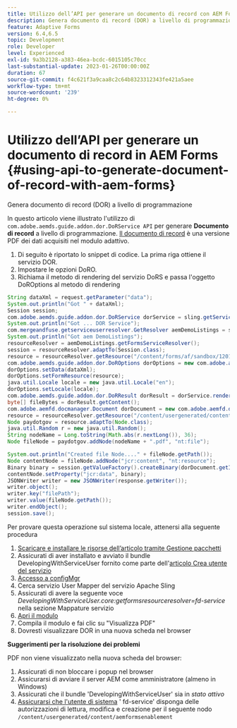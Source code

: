 ```yaml
---
title: Utilizzo dell’API per generare un documento di record con AEM Forms
description: Genera documento di record (DOR) a livello di programmazione
feature: Adaptive Forms
version: 6.4,6.5
topic: Development
role: Developer
level: Experienced
exl-id: 9a3b2128-a383-46ea-bcdc-6015105c70cc
last-substantial-update: 2023-01-26T00:00:00Z
duration: 67
source-git-commit: f4c621f3a9caa8c2c64b8323312343fe421a5aee
workflow-type: tm+mt
source-wordcount: '239'
ht-degree: 0%

---
```


# Utilizzo dell’API per generare un documento di record in AEM Forms {#using-api-to-generate-document-of-record-with-aem-forms}

Genera documento di record (DOR) a livello di programmazione

In questo articolo viene illustrato l&#39;utilizzo di `com.adobe.aemds.guide.addon.dor.DoRService API` per generare **Documento di record** a livello di programmazione. [Il documento di record](https://experienceleague.adobe.com/docs/experience-manager-65/forms/adaptive-forms-advanced-authoring/generate-document-of-record-for-non-xfa-based-adaptive-forms.html) è una versione PDF dei dati acquisiti nel modulo adattivo.

1. Di seguito è riportato lo snippet di codice. La prima riga ottiene il servizio DOR.
1. Impostare le opzioni DoRO.
1. Richiama il metodo di rendering del servizio DoRS e passa l&#39;oggetto DoROptions al metodo di rendering

```java
String dataXml = request.getParameter("data");
System.out.println("Got " + dataXml);
Session session;
com.adobe.aemds.guide.addon.dor.DoRService dorService = sling.getService(com.adobe.aemds.guide.addon.dor.DoRService.class);
System.out.println("Got ... DOR Service");
com.mergeandfuse.getserviceuserresolver.GetResolver aemDemoListings = sling.getService(com.mergeandfuse.getserviceuserresolver.GetResolver.class);
System.out.println("Got aem DemoListings");
resourceResolver = aemDemoListings.getFormsServiceResolver();
session = resourceResolver.adaptTo(Session.class);
resource = resourceResolver.getResource("/content/forms/af/sandbox/1201-borrower-payments");
com.adobe.aemds.guide.addon.dor.DoROptions dorOptions = new com.adobe.aemds.guide.addon.dor.DoROptions();
dorOptions.setData(dataXml);
dorOptions.setFormResource(resource);
java.util.Locale locale = new java.util.Locale("en");
dorOptions.setLocale(locale);
com.adobe.aemds.guide.addon.dor.DoRResult dorResult = dorService.render(dorOptions);
byte[] fileBytes = dorResult.getContent();
com.adobe.aemfd.docmanager.Document dorDocument = new com.adobe.aemfd.docmanager.Document(fileBytes);
resource = resourceResolver.getResource("/content/usergenerated/content/aemformsenablement");
Node paydotgov = resource.adaptTo(Node.class);
java.util.Random r = new java.util.Random();
String nodeName = Long.toString(Math.abs(r.nextLong()), 36);
Node fileNode = paydotgov.addNode(nodeName + ".pdf", "nt:file");

System.out.println("Created file Node...." + fileNode.getPath());
Node contentNode = fileNode.addNode("jcr:content", "nt:resource");
Binary binary = session.getValueFactory().createBinary(dorDocument.getInputStream());
contentNode.setProperty("jcr:data", binary);
JSONWriter writer = new JSONWriter(response.getWriter());
writer.object();
writer.key("filePath");
writer.value(fileNode.getPath());
writer.endObject();
session.save();
```

Per provare questa operazione sul sistema locale, attenersi alla seguente procedura

1. [Scaricare e installare le risorse dell’articolo tramite Gestione pacchetti](assets/dor-with-api.zip)
1. Assicurati di aver installato e avviato il bundle DevelopingWithServiceUser fornito come parte dell&#39;[articolo Crea utente del servizio](service-user-tutorial-develop.md)
1. [Accesso a configMgr](http://localhost:4502/system/console/configMgr)
1. Cerca servizio User Mapper del servizio Apache Sling
1. Assicurati di avere la seguente voce _DevelopingWithServiceUser.core:getformsresourceresolver=fd-service_ nella sezione Mappature servizio
1. [Apri il modulo](http://localhost:4502/content/dam/formsanddocuments/sandbox/1201-borrower-payments/jcr:content?wcmmode=disabled)
1. Compila il modulo e fai clic su &quot;Visualizza PDF&quot;
1. Dovresti visualizzare DOR in una nuova scheda nel browser


**Suggerimenti per la risoluzione dei problemi**

PDF non viene visualizzato nella nuova scheda del browser:

1. Assicurati di non bloccare i popup nel browser
1. Assicurarsi di avviare il server AEM come amministratore (almeno in Windows)
1. Assicurati che il bundle &#39;DevelopingWithServiceUser&#39; sia in *stato attivo*
1. [Assicurarsi che l&#39;utente di sistema](http://localhost:4502/useradmin) &#39; fd-service&#39; disponga delle autorizzazioni di lettura, modifica e creazione per il seguente nodo `/content/usergenerated/content/aemformsenablement`
